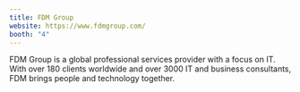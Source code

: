 ```yaml
---
title: FDM Group
website: https://www.fdmgroup.com/
booth: "4"
---
```


FDM Group is a global professional services provider with a focus on IT. With over 180 clients worldwide and over 3000 IT and business consultants, FDM brings people and technology together.

